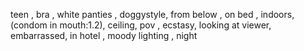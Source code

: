 teen , bra , white panties , doggystyle,  from below ,  on bed , indoors,  (condom in mouth:1.2),  ceiling,  pov ,   ecstasy,  looking at viewer,  embarrassed,  in hotel ,   moody lighting , night 
